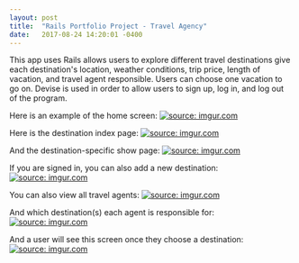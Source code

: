 ```yaml
---
layout: post
title:  "Rails Portfolio Project - Travel Agency"
date:   2017-08-24 14:20:01 -0400
---
```



This app uses Rails allows users to explore different travel destinations give each destination's location, weather conditions, trip price, length of vacation, and travel agent responsible. Users can choose one vacation to go on. Devise is used in order to allow users to sign up, log in, and log out of the program.

Here is an example of the home screen:
<a href="http://imgur.com/MrswAeL"><img src="http://i.imgur.com/MrswAeL.png" title="source: imgur.com" /></a>

Here is the destination index page:
<a href="http://imgur.com/XGoxKLy"><img src="http://i.imgur.com/XGoxKLy.png" title="source: imgur.com" /></a>

And the destination-specific show page:
<a href="http://imgur.com/wY8uFRB"><img src="http://i.imgur.com/wY8uFRB.png" title="source: imgur.com" /></a>

If you are signed in, you can also add a new destination:
<a href="http://imgur.com/yhHOAPu"><img src="http://i.imgur.com/yhHOAPu.png" title="source: imgur.com" /></a>

You can also view all travel agents:
<a href="http://imgur.com/ndCpDQk"><img src="http://i.imgur.com/ndCpDQk.png" title="source: imgur.com" /></a>

And which destination(s) each agent is responsible for:
<a href="http://imgur.com/AiOXbiT"><img src="http://i.imgur.com/AiOXbiT.png" title="source: imgur.com" /></a>

And a user will see this screen once they choose a destination:
<a href="http://imgur.com/lkOXby4"><img src="http://i.imgur.com/lkOXby4.png" title="source: imgur.com" /></a>

